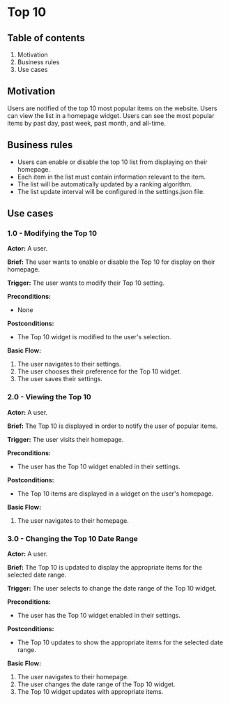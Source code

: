 # Top 10

## Table of contents

1. Motivation
2. Business rules
3. Use cases

## Motivation

Users are notified of the top 10 most popular items on the website. Users can view the list in a homepage widget. Users can see the most popular items by past day, past week, past month, and all-time.

## Business rules

- Users can enable or disable the top 10 list from displaying on their homepage.
- Each item in the list must contain information relevant to the item.
- The list will be automatically updated by a ranking algorithm.
- The list update interval will be configured in the settings.json file.

## Use cases

### 1.0 - Modifying the Top 10

**Actor:** A user.

**Brief:**  The user wants to enable or disable the Top 10 for display on their homepage.

**Trigger:** The user wants to modify their Top 10 setting.

**Preconditions:**

 - None

**Postconditions:**

 - The Top 10 widget is modified to the user's selection.

**Basic Flow:**

 1. The user navigates to their settings.
 2. The user chooses their preference for the Top 10 widget.
 3. The user saves their settings.

### 2.0 - Viewing the Top 10

**Actor:** A user.

**Brief:**  The Top 10 is displayed in order to notify the user of popular items.

**Trigger:** The user visits their homepage.

**Preconditions:**

 - The user has the Top 10 widget enabled in their settings.

**Postconditions:**

 - The Top 10 items are displayed in a widget on the user's homepage.

**Basic Flow:**

 1. The user navigates to their homepage.

### 3.0 - Changing the Top 10 Date Range

**Actor:** A user.

**Brief:**  The Top 10 is updated to display the appropriate items for the selected date range.

**Trigger:** The user selects to change the date range of the Top 10 widget.

**Preconditions:**

 - The user has the Top 10 widget enabled in their settings.

**Postconditions:**

 - The Top 10 updates to show the appropriate items for the selected date range.

**Basic Flow:**

 1. The user navigates to their homepage.
 2. The user changes the date range of the Top 10 widget.
 3. The Top 10 widget updates with appropriate items.
